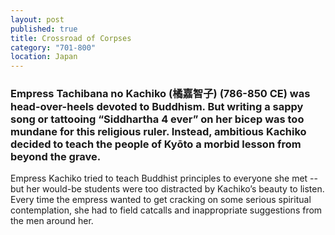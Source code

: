 ```yaml
---
layout: post
published: true
title: Crossroad of Corpses
category: "701-800"
location: Japan
---
```


### Empress Tachibana no Kachiko (橘嘉智子) (786-850 CE) was head-over-heels devoted to Buddhism. But writing a sappy song or tattooing “Siddhartha 4 ever” on her bicep was too mundane for this religious ruler. Instead, ambitious Kachiko decided to teach the people of Kyōto a morbid lesson from beyond the grave.


Empress Kachiko tried to teach Buddhist principles to everyone she met -- but her would-be students were too distracted by Kachiko’s beauty to listen. Every time the empress wanted to get cracking on some serious spiritual contemplation, she had to field catcalls and inappropriate suggestions from the men around her. 
